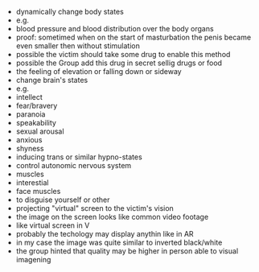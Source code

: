 - dynamically change body states
 - e.g.
  - blood pressure and blood distribution over the body organs
   - proof: sometimed when on the start of masturbation the penis became even smaller then without stimulation
 - possible the victim should take some drug to enable this method
  - possible the Group add this drug in secret sellig drugs or food
 - the feeling of elevation or falling down or sideway
 - change brain's states
  - e.g.
   - intellect
   - fear/bravery
   - paranoia
   - speakability
   - sexual arousal
   - anxious
   - shyness
   - inducing trans or similar hypno-states
- control autonomic nervous system
 - muscles
  - interestial
  - face muscles
   - to disguise yourself or other
- projecting "virtual" screen to the victim's vision
 - the image on the screen looks like common video footage
  - like virtual screen in V
 - probably the techology may display anythin like in AR
  - in my case the image was quite similar to inverted black/white
   - the group hinted that quality may be higher in person able to visual imagening
 
